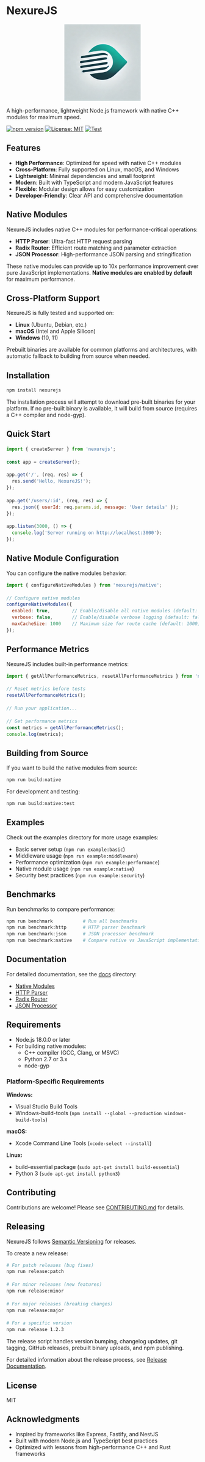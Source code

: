 # NexureJS

<p align="center">
  <img src="assets/images/nexurejs-logo.png" alt="NexureJS Logo" width="200" height="200">
</p>

A high-performance, lightweight Node.js framework with native C++ modules for maximum speed.

[![npm version](https://img.shields.io/npm/v/nexurejs.svg)](https://www.npmjs.com/package/nexurejs)
[![License: MIT](https://img.shields.io/badge/License-MIT-blue.svg)](https://opensource.org/licenses/MIT)
[![Test](https://github.com/nexurejs/nexurejs/actions/workflows/test.yml/badge.svg)](https://github.com/nexurejs/nexurejs/actions/workflows/test.yml)

## Features

- **High Performance**: Optimized for speed with native C++ modules
- **Cross-Platform**: Fully supported on Linux, macOS, and Windows
- **Lightweight**: Minimal dependencies and small footprint
- **Modern**: Built with TypeScript and modern JavaScript features
- **Flexible**: Modular design allows for easy customization
- **Developer-Friendly**: Clear API and comprehensive documentation

## Native Modules

NexureJS includes native C++ modules for performance-critical operations:

- **HTTP Parser**: Ultra-fast HTTP request parsing
- **Radix Router**: Efficient route matching and parameter extraction
- **JSON Processor**: High-performance JSON parsing and stringification

These native modules can provide up to 10x performance improvement over pure JavaScript implementations. **Native modules are enabled by default** for maximum performance.

## Cross-Platform Support

NexureJS is fully tested and supported on:

- **Linux** (Ubuntu, Debian, etc.)
- **macOS** (Intel and Apple Silicon)
- **Windows** (10, 11)

Prebuilt binaries are available for common platforms and architectures, with automatic fallback to building from source when needed.

## Installation

```bash
npm install nexurejs
```

The installation process will attempt to download pre-built binaries for your platform. If no pre-built binary is available, it will build from source (requires a C++ compiler and node-gyp).

## Quick Start

```javascript
import { createServer } from 'nexurejs';

const app = createServer();

app.get('/', (req, res) => {
  res.send('Hello, NexureJS!');
});

app.get('/users/:id', (req, res) => {
  res.json({ userId: req.params.id, message: 'User details' });
});

app.listen(3000, () => {
  console.log('Server running on http://localhost:3000');
});
```

## Native Module Configuration

You can configure the native modules behavior:

```javascript
import { configureNativeModules } from 'nexurejs/native';

// Configure native modules
configureNativeModules({
  enabled: true,        // Enable/disable all native modules (default: true)
  verbose: false,       // Enable/disable verbose logging (default: false)
  maxCacheSize: 1000    // Maximum size for route cache (default: 1000)
});
```

## Performance Metrics

NexureJS includes built-in performance metrics:

```javascript
import { getAllPerformanceMetrics, resetAllPerformanceMetrics } from 'nexurejs/native';

// Reset metrics before tests
resetAllPerformanceMetrics();

// Run your application...

// Get performance metrics
const metrics = getAllPerformanceMetrics();
console.log(metrics);
```

## Building from Source

If you want to build the native modules from source:

```bash
npm run build:native
```

For development and testing:

```bash
npm run build:native:test
```

## Examples

Check out the examples directory for more usage examples:

- Basic server setup (`npm run example:basic`)
- Middleware usage (`npm run example:middleware`)
- Performance optimization (`npm run example:performance`)
- Native module usage (`npm run example:native`)
- Security best practices (`npm run example:security`)

## Benchmarks

Run benchmarks to compare performance:

```bash
npm run benchmark           # Run all benchmarks
npm run benchmark:http      # HTTP parser benchmark
npm run benchmark:json      # JSON processor benchmark
npm run benchmark:native    # Compare native vs JavaScript implementations
```

## Documentation

For detailed documentation, see the [docs](./docs) directory:

- [Native Modules](./docs/native-modules.md)
- [HTTP Parser](./docs/http-parser.md)
- [Radix Router](./docs/routing.md)
- [JSON Processor](./docs/json-processor.md)

## Requirements

- Node.js 18.0.0 or later
- For building native modules:
  - C++ compiler (GCC, Clang, or MSVC)
  - Python 2.7 or 3.x
  - node-gyp

### Platform-Specific Requirements

**Windows:**
- Visual Studio Build Tools
- Windows-build-tools (`npm install --global --production windows-build-tools`)

**macOS:**
- Xcode Command Line Tools (`xcode-select --install`)

**Linux:**
- build-essential package (`sudo apt-get install build-essential`)
- Python 3 (`sudo apt-get install python3`)

## Contributing

Contributions are welcome! Please see [CONTRIBUTING.md](./CONTRIBUTING.md) for details.

## Releasing

NexureJS follows [Semantic Versioning](https://semver.org/) for releases.

To create a new release:

```bash
# For patch releases (bug fixes)
npm run release:patch

# For minor releases (new features)
npm run release:minor

# For major releases (breaking changes)
npm run release:major

# For a specific version
npm run release 1.2.3
```

The release script handles version bumping, changelog updates, git tagging, GitHub releases, prebuilt binary uploads, and npm publishing.

For detailed information about the release process, see [Release Documentation](./docs/releasing.md).

## License

MIT

## Acknowledgments

- Inspired by frameworks like Express, Fastify, and NestJS
- Built with modern Node.js and TypeScript best practices
- Optimized with lessons from high-performance C++ and Rust frameworks
